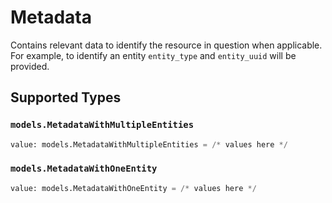 # Metadata

Contains relevant data to identify the resource in question when applicable. For example, to identify an entity `entity_type` and `entity_uuid` will be provided.


## Supported Types

### `models.MetadataWithMultipleEntities`

```python
value: models.MetadataWithMultipleEntities = /* values here */
```

### `models.MetadataWithOneEntity`

```python
value: models.MetadataWithOneEntity = /* values here */
```

